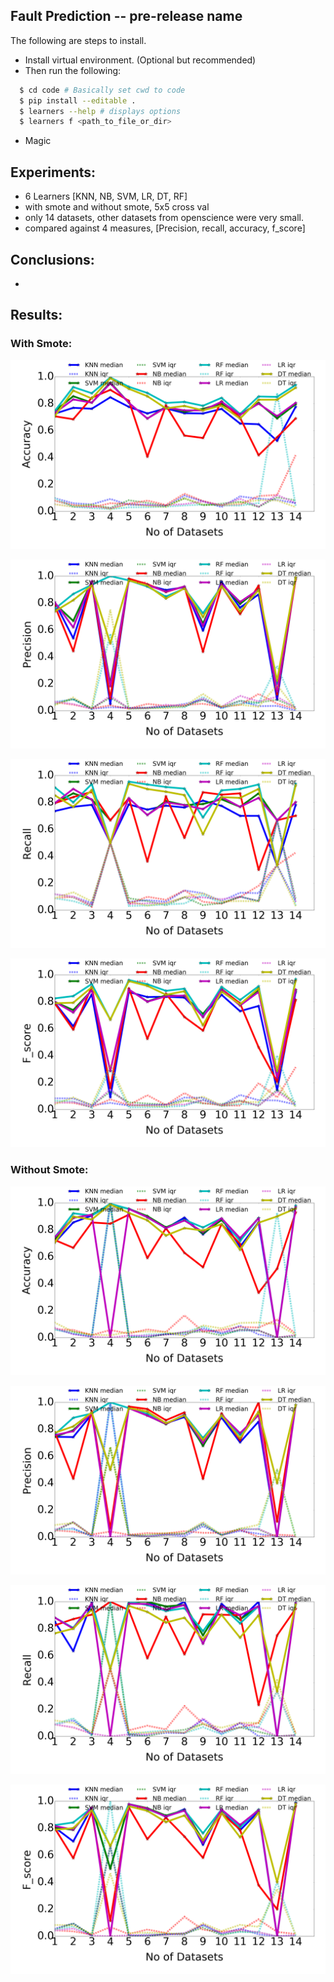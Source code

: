 ## Fault Prediction -- pre-release name

The following are steps to install.

  - Install virtual environment. (Optional but recommended)
  - Then run the following:
```sh
  $ cd code # Basically set cwd to code
  $ pip install --editable .
  $ learners --help # displays options
  $ learners f <path_to_file_or_dir>
```
  - Magic

## Experiments:
- 6 Learners [KNN, NB, SVM, LR, DT, RF]
- with smote and without smote, 5x5 cross val
- only 14 datasets, other datasets from openscience were very small.
- compared against 4 measures, [Precision, recall, accuracy, f_score]

## Conclusions:
- 

## Results: 
### With Smote:

![file](https://github.com/amritbhanu/fss16591/raw/master/project/Accuracy_smote.png)

![file](https://github.com/amritbhanu/fss16591/raw/master/project/Precision_smote.png)

![file](https://github.com/amritbhanu/fss16591/raw/master/project/Recall_smote.png)

![file](https://github.com/amritbhanu/fss16591/raw/master/project/F_score_smote.png)


### Without Smote:


![file](https://github.com/amritbhanu/fss16591/raw/master/project/Accuracy_nosmote.png)

![file](https://github.com/amritbhanu/fss16591/raw/master/project/Precision_nosmote.png)

![file](https://github.com/amritbhanu/fss16591/raw/master/project/Recall_nosmote.png)

![file](https://github.com/amritbhanu/fss16591/raw/master/project/F_score_nosmote.png)
